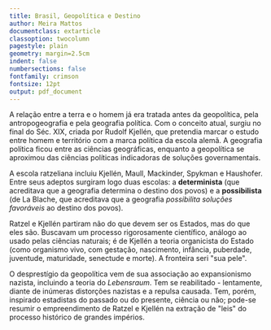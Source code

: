 ```yaml
---
title: Brasil, Geopolítica e Destino
author: Meira Mattos
documentclass: extarticle
classoption: twocolumn
pagestyle: plain
geometry: margin=2.5cm
indent: false
numbersections: false
fontfamily: crimson
fontsize: 12pt
output: pdf_document
---
```

A relação entre a terra e o homem já era tratada antes da geopolítica, pela antropogeografia e pela geografia política. Com o conceito atual, surgiu no final do Séc. XIX, criada por Rudolf Kjellén, que pretendia marcar o estudo entre homem e território com a marca política da escola alemã. A geografia política ficou entre as ciências geográficas, enquanto a geopolítica se aproximou das ciências políticas indicadoras de soluções governamentais.

A escola ratzeliana incluiu Kjellén, Maull, Mackinder, Spykman e Haushofer. Entre seus adeptos surgiram logo duas escolas: a **determinista** (que acreditava que a geografia determina o destino dos povos) e a **possibilista** (de La Blache, que acreditava que a geografia *possibilita soluções favoráveis* ao destino dos povos).

Ratzel e Kjellén partiram não do que devem ser os Estados, mas do que eles são. Buscavam um processo rigorosamente científico, análogo ao usado pelas ciências naturais; é de Kjellén a teoria organicista do Estado (como organismo vivo, com gestação, nascimento, infância, puberdade, juventude, maturidade, senectude e morte). A fronteira seri "sua pele".

O desprestígio da geopolítica vem de sua associação ao expansionismo nazista, incluindo a teoria do *Lebensraum*. Tem se reabilitado - lentamente, diante de inúmeras distorções nazistas e a repulsa causada. Tem, porém, inspirado estadistas do passado ou do presente, ciência ou não; pode-se resumir o empreendimento de Ratzel e Kjellén na extração de "leis" do processo histórico de grandes impérios.

